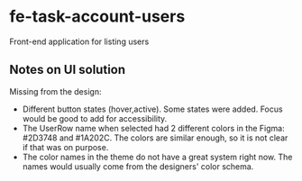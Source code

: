 # fe-task-account-users
Front-end application for listing users

## Notes on UI solution
Missing from the design:
- Different button states (hover,active). Some states were added. Focus would be good to add for accessibility.
- The UserRow name when selected had 2 different colors in the Figma: #2D3748 and #1A202C. The colors are similar enough, so it is not clear if that was on purpose.
- The color names in the theme do not have a great system right now. The names would usually come from the designers' color schema.
